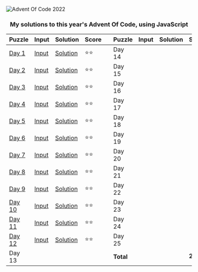 <picture>

![Advent Of Code 2022](https://www.smarty.com/img/advent-of-code-2022.png)

</picture>
<h3 align=center>My solutions to this year's Advent Of Code, using JavaScript</h3>

<div align=center>

| Puzzle                                         | Input                     | Solution                    | Score  |     | Puzzle    | Input                | Solution            | Score     |
| ---------------------------------------------- | ------------------------- | --------------------------- | ------ | --- | --------- | -------------------- | ------------------- | --------- |
| [Day 1](https://adventofcode.com/2022/day/1)   | [Input](day-1/input.txt)  | [Solution](day-1/day1.js)   | ⭐️⭐️ |     | Day 14    | [](day-14/input.txt) | [](day-14/day14.js) |           |
| [Day 2](https://adventofcode.com/2022/day/2)   | [Input](day-2/input.txt)  | [Solution](day-2/day2.js)   | ⭐️⭐️ |     | Day 15    | [](day-15/input.txt) | [](day-15/day15.js) |           |
| [Day 3](https://adventofcode.com/2022/day/3)   | [Input](day-3/input.txt)  | [Solution](day-3/day3.js)   | ⭐️⭐️ |     | Day 16    | [](day-16/input.txt) | [](day-16/day16.js) |           |
| [Day 4](https://adventofcode.com/2022/day/4)   | [Input](day-4/input.txt)  | [Solution](day-4/day4.js)   | ⭐️⭐️ |     | Day 17    | [](day-17/input.txt) | [](day-17/day17.js) |           |
| [Day 5](https://adventofcode.com/2022/day/5)   | [Input](day-5/input.txt)  | [Solution](day-5/day5.js)   | ⭐️⭐️ |     | Day 18    | [](day-18/input.txt) | [](day-18/day18.js) |           |
| [Day 6](https://adventofcode.com/2022/day/6)   | [Input](day-6/input.txt)  | [Solution](day-6/day6.js)   | ⭐️⭐️ |     | Day 19    | [](day-19/input.txt) | [](day-19/day19.js) |           |
| [Day 7](https://adventofcode.com/2022/day/7)   | [Input](day-7/input.txt)  | [Solution](day-7/day7.js)   | ⭐️⭐️ |     | Day 20    | [](day-20/input.txt) | [](day-20/day20.js) |           |
| [Day 8](https://adventofcode.com/2022/day/8)   | [Input](day-8/input.txt)  | [Solution](day-8/day8.js)   | ⭐️⭐️ |     | Day 21    | [](day-21/input.txt) | [](day-21/day21.js) |           |
| [Day 9](https://adventofcode.com/2022/day/9)   | [Input](day-9/input.txt)  | [Solution](day-9/day9.js)   | ⭐️⭐️ |     | Day 22    | [](day-22/input.txt) | [](day-22/day22.js) |           |
| [Day 10](https://adventofcode.com/2022/day/10) | [Input](day-10/input.txt) | [Solution](day-10/day10.js) | ⭐️⭐️ |     | Day 23    | [](day-23/input.txt) | [](day-23/day23.js) |           |
| [Day 11](https://adventofcode.com/2022/day/11) | [Input](day-11/input.txt) | [Solution](day-11/day11.js) | ⭐️⭐️ |     | Day 24    | [](day-24/input.txt) | [](day-24/day24.js) |           |
| [Day 12](https://adventofcode.com/2022/day/12) | [Input](day-12/input.txt) | [Solution](day-12/day12.js) | ⭐️⭐️ |     | Day 25    | [](day-25/input.txt) | [](day-25/day25.js) |           |
| Day 13                                         | [](day-13/input.txt)      | [](day-13/day13.js)         |        |     | **Total** |                      |                     | **24⭐️** |

</div>
